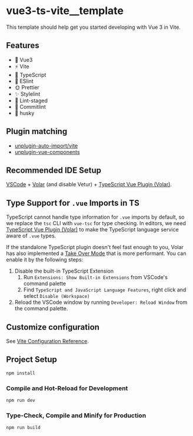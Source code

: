 # vue3-ts-vite\_\_template

This template should help get you started developing with Vue 3 in Vite.

## Features
- 👑 Vue3 
- ⚡️ Vite
- 💎 TypeScript
- 🚥 ESlint
- 🌞 Prettier
- ✨ Stylelint
- 🎁 Lint-staged
- 🚨 Commitlint
- 🎷 husky

## Plugin matching
* [unplugin-auto-import/vite](https://github.com/antfu/unplugin-auto-import)
* [unplugin-vue-components](https://github.com/antfu/unplugin-vue-components)

## Recommended IDE Setup

[VSCode](https://code.visualstudio.com/) + [Volar](https://marketplace.visualstudio.com/items?itemName=Vue.volar) (and disable Vetur) + [TypeScript Vue Plugin (Volar)](https://marketplace.visualstudio.com/items?itemName=Vue.vscode-typescript-vue-plugin).

## Type Support for `.vue` Imports in TS

TypeScript cannot handle type information for `.vue` imports by default, so we replace the `tsc` CLI with `vue-tsc` for type checking. In editors, we need [TypeScript Vue Plugin (Volar)](https://marketplace.visualstudio.com/items?itemName=Vue.vscode-typescript-vue-plugin) to make the TypeScript language service aware of `.vue` types.

If the standalone TypeScript plugin doesn't feel fast enough to you, Volar has also implemented a [Take Over Mode](https://github.com/johnsoncodehk/volar/discussions/471#discussioncomment-1361669) that is more performant. You can enable it by the following steps:

1. Disable the built-in TypeScript Extension
   1. Run `Extensions: Show Built-in Extensions` from VSCode's command palette
   2. Find `TypeScript and JavaScript Language Features`, right click and select `Disable (Workspace)`
2. Reload the VSCode window by running `Developer: Reload Window` from the command palette.

## Customize configuration

See [Vite Configuration Reference](https://vitejs.dev/config/).

## Project Setup

```sh
npm install
```

### Compile and Hot-Reload for Development

```sh
npm run dev
```

### Type-Check, Compile and Minify for Production

```sh
npm run build
```
